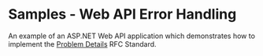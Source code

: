 # Samples - Web API Error Handling

An example of an ASP.NET Web API application which demonstrates how to implement the [Problem Details](https://tools.ietf.org/html/rfc7807) RFC Standard.
